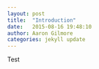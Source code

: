```yaml
---
layout: post
title:  "Introduction"
date:   2015-08-16 19:48:10
author: Aaron Gilmore
categories: jekyll update
---
```


Test
